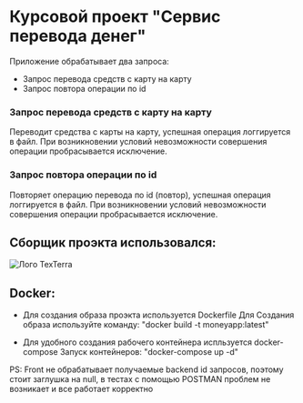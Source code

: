 # Курсовой проект "Сервис перевода денег"


Приложение обрабатывает два запроса:

- Запрос перевода средств с карту на карту
- Запрос повтора операции по id

### Запрос перевода средств с карту на карту
Переводит средства с карты на карту, успешная операция логгируется в файл. При возникновении условий невозможности
совершения операции пробрасывается исключение.


### Запрос повтора операции по id
Повторяет операцию перевода по id (повтор), успешная операция логгируется в файл. При возникновении условий невозможности
совершения операции пробрасывается исключение.

## Сборщик проэкта использовался:
![Лого TexTerra](https://avatars.mds.yandex.net/i?id=9956308343777d5e056e39976da309228b6a474c-9235545-images-thumbs&n=13)

## Docker:
- Для создания образа проэкта используется Dockerfile
  Для Создания образа используйте команду: "docker build -t moneyapp:latest"

- Для удобного создания рабочего контейнера испльзуется docker-compose
  Запуск контейнеров: "docker-compose up -d"

PS: Front не обрабатывает получаемые backend id запросов, поэтому стоит заглушка на null,
в тестах с помощью POSTMAN проблем не возникает и все работает корректно

